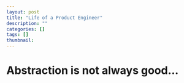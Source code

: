```yaml
---
layout: post
title: "Life of a Product Engineer"
description: ""
categories: []
tags: []
thumbnail: 
---
```


# Abstraction is not always good...

